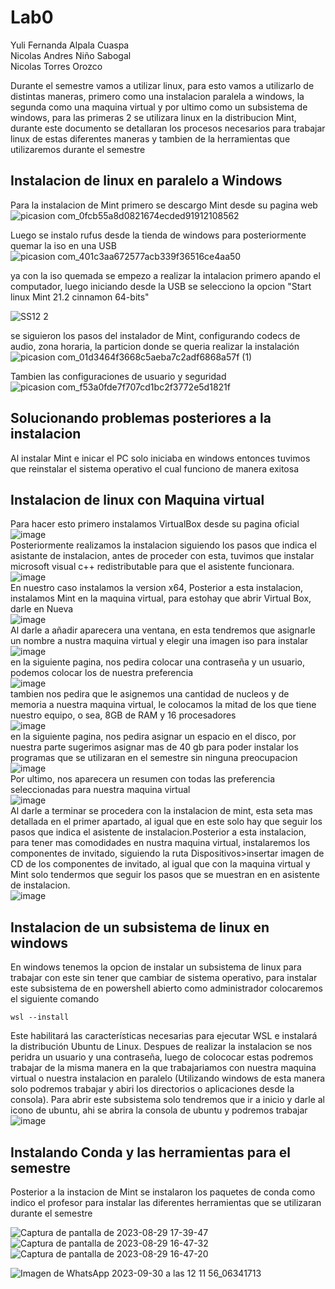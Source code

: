 # Lab0

Yuli Fernanda Alpala Cuaspa  
Nicolas Andres Niño Sabogal  
Nicolas Torres Orozco  

Durante el semestre vamos a utilizar linux, para esto vamos a utilizarlo de distintas maneras, primero como una instalacion paralela a windows, la segunda como una maquina virtual y por ultimo como un subsistema de windows, para las primeras 2 se utilizara linux en la distribucion Mint, durante este documento se detallaran los procesos necesarios para trabajar linux de estas diferentes maneras y tambien de la herramientas que utilizaremos durante el semestre  

## Instalacion de linux en paralelo a Windows  
Para la instalacion de Mint primero se descargo Mint desde su pagina web  
![picasion com_0fcb55a8d0821674ecded91912108562](https://github.com/NicolasA23/Lab0/assets/68253371/594d122e-8b98-4a47-8cc1-78f93a7ffb40)


Luego se instalo rufus desde la tienda de windows para posteriormente quemar la iso en una USB  
![picasion com_401c3aa672577acb339f36516ce4aa50](https://github.com/NicolasA23/Lab0/assets/68253371/9f15a44a-360e-4ea6-80fa-f10f9ca929d0)
 
ya con la iso quemada se empezo a realizar la intalacion primero apando el computador, luego iniciando desde la USB se selecciono la opcion "Start linux Mint 21.2 cinnamon 64-bits"

![SS12 2](https://github.com/NicolasA23/Lab0/assets/68253371/2fecdd09-da6d-4597-9915-457ac8a7bb63)


se siguieron los pasos del instalador de Mint, configurando codecs de audio, zona horaria, la particion donde se queria realizar la instalación
![picasion com_01d3464f3668c5aeba7c2adf6868a57f (1)](https://github.com/NicolasA23/Lab0/assets/68253371/eb35a045-c795-4c1c-aea4-8c96f615bfce)
 
Tambien las configuraciones de usuario y seguridad  
![picasion com_f53a0fde7f707cd1bc2f3772e5d1821f](https://github.com/NicolasA23/Lab0/assets/68253371/4c470424-7119-48ef-bcf1-a0354fb8ede5)


##  Solucionando problemas posteriores a la instalacion
Al instalar Mint e inicar el PC solo iniciaba en windows entonces tuvimos que reinstalar el sistema operativo el cual funciono de manera exitosa

## Instalacion de linux con Maquina virtual
Para hacer esto primero instalamos VirtualBox desde su pagina oficial
![image](https://github.com/NicolasA23/Lab0/assets/68253371/773efd75-eef8-4ee1-9d42-b72199cd1237)  
Posteriormente realizamos la instalacion siguiendo los pasos que indica el asistante de instalacion, antes de proceder con esta, tuvimos que instalar microsoft visual c++ redistributable para que el asistente funcionara.  
![image](https://github.com/NicolasA23/Lab0/assets/68253371/b06687dc-3e37-43ba-a108-d618bfeb5485)  
En nuestro caso instalamos la version x64, Posterior a esta instalacion, instalamos Mint en la maquina virtual, para estohay que abrir Virtual Box, darle en Nueva  
![image](https://github.com/NicolasA23/Lab0/assets/68253371/88ace289-836f-4a2f-9ab4-184c7254c7cd)  
Al darle a añadir aparecera una ventana, en esta tendremos que asignarle un nombre a nustra maquina virtual y elegir una imagen iso para instalar  
![image](https://github.com/NicolasA23/Lab0/assets/68253371/d01c3dc6-58a6-45ad-9faf-a7da6fef9b58)  
en la siguiente pagina, nos pedira colocar una contraseña y un usuario, podemos colocar los de nuestra preferencia  
![image](https://github.com/NicolasA23/Lab0/assets/68253371/64f2eeb4-0070-44b9-b4cd-273f9b009a35)  
tambien nos pedira que le asignemos una cantidad de nucleos y de memoria a nuestra maquina virtual, le colocamos la mitad de los que tiene nuestro equipo, o sea, 8GB de RAM y 16 procesadores  
![image](https://github.com/NicolasA23/Lab0/assets/68253371/b503c407-ff12-4ecf-8d67-13d84d31d477)  
en la siguiente pagina, nos pedira asignar un espacio en el disco, por nuestra parte sugerimos asignar mas de 40 gb para poder instalar los programas que se utilizaran en el semestre sin ninguna preocupacion  
![image](https://github.com/NicolasA23/Lab0/assets/68253371/1600f4db-a5ec-4ea3-9eb6-4ef724b7a3d4)  
Por ultimo, nos aparecera un resumen con todas las preferencia seleccionadas para nuestra maquina virtual   
![image](https://github.com/NicolasA23/Lab0/assets/68253371/e71b113d-68f6-4790-8653-2fb94b1b22bb)  
Al darle a terminar se procedera con la instalacion de mint, esta seta mas detallada en el primer apartado, al igual que en este solo hay que seguir los pasos que indica el asistente de instalacion.Posterior a esta instalacion, para tener mas comodidades en nustra maquina virtual, instalaremos los componentes de invitado, siguiendo la ruta Dispositivos>insertar imagen de CD de los componentes de invitado, al igual que con la maquina virtual y Mint solo tendermos que seguir los pasos que se muestran en en asistente de instalacion.  
![image](https://github.com/NicolasA23/Lab0/assets/68253371/96427a19-df3a-4c5b-bd0e-66137fef1fa3)  


## Instalacion de un subsistema de linux en windows
En windows tenemos la opcion de instalar un subsistema de linux para trabajar con este sin tener que cambiar de sistema operativo, para instalar este subsistema de en powershell abierto como administrador colocaremos el siguiente comando
```
wsl --install
```
Este habilitará las características necesarias para ejecutar WSL e instalará la distribución Ubuntu de Linux.
Despues de realizar la instalacion se nos peridra un usuario y una contraseña, luego de colococar estas podremos trabajar de la misma manera en la que trabajariamos con nuestra maquina virtual o nuestra instalacion en paralelo (Utilizando windows de esta manera solo podremos trabajar y abiri los directorios o aplicaciones desde la consola).
Para abrir este subsistema solo tendremos que ir a inicio y darle al icono de ubuntu, ahi se abrira la consola de ubuntu y podremos trabajar 
![image](https://github.com/NicolasA23/Lab0/assets/68253371/925033fe-baf0-4ee1-ba3a-aa4f89cedad1)



## Instalando Conda y las herramientas para el semestre
Posterior a la instacion de Mint se instalaron los paquetes de conda como indico el profesor para instalar las diferentes herramientas que se utilizaran durante el semestre 

![Captura de pantalla de 2023-08-29 17-39-47](https://github.com/NicolasA23/Lab0/assets/68253371/c61d099e-a934-4a12-8bda-b24c61cc508e)
![Captura de pantalla de 2023-08-29 16-47-32](https://github.com/NicolasA23/Lab0/assets/68253371/ccecad64-c817-45e3-a0a5-e90ee11acd48)
![Captura de pantalla de 2023-08-29 16-47-20](https://github.com/NicolasA23/Lab0/assets/68253371/580e7d54-4e4d-434c-8d3f-b773be88b53d)

![Imagen de WhatsApp 2023-09-30 a las 12 11 56_06341713](https://github.com/NicolasA23/Lab0/assets/68253371/298f5d9b-a335-455b-9e28-a253c81c405a)


 
